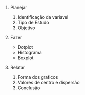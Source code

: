 1. Planejar
    1. Identificação  da variavel
    2. Tipo de Estudo
    3. Objetivo

2. Fazer
    - Dotplot
    - Histograma
    - Boxplot

3. Relatar
    1. Forma dos graficos
    2. Valores de centro e dispersão
    3. Conclusão
